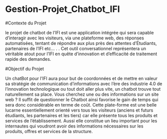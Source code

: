 # Gestion-Projet_Chatbot_IFI
#Contexte du Projet

le projet de chatbot de l’IFI est une application intégrée qui sera capable d’interagir avec les
visiteurs, via une plateforme web, des réponses automatisées, tentant de répondre aux plus près
des attentes d’Étudiants, partenaires de l’IFI etc... . . Cet outil conversationnel représentera un
véritable atout pour l’IFI en quête d’innovation et d’efficacité de traitement rapide des demandes.

#Objectif du Projet

Un chatBot pour l’IFI aura pour but de coordonnées et de mettre en valeur sa stratégie de
communication d’informations avec l’ère des industrie 4.0 de l’innovation technologique ou tout
doit aller plus vite, un chatbot trouve tout naturellement sa place. Vous cherchez une ou des
informations sur un site web ? Il suffit de questionner le Chatbot ainsi favorise le gain de temps qui
sera donc considérable en terme de coût. Cette plate-forme est une belle lucarne essentiellement
orienté vers tous les visiteurs (anciens et futurs étudiants, les partenaires et les tiers) car elle
présente tous les produits et services de l’établissement. Aussi elle constitue un lieu important
pour les internautes qui voudront avoir des informations nécessaires sur les produits, offres et
services de la structure.

